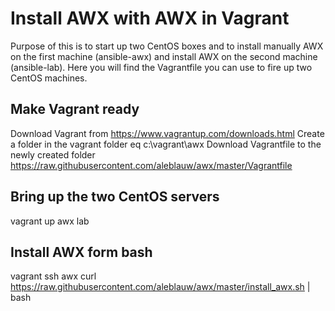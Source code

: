 # Install AWX with AWX in Vagrant
Purpose of this is to start up two CentOS boxes and to install manually AWX on the first machine (ansible-awx) and install AWX on the second machine (ansible-lab). Here you will find the Vagrantfile you can use to fire up two CentOS machines.

## Make Vagrant ready

Download Vagrant from https://www.vagrantup.com/downloads.html
Create a folder in the vagrant folder eq c:\vagrant\awx
Download Vagrantfile to the newly created folder https://raw.githubusercontent.com/aleblauw/awx/master/Vagrantfile

## Bring up the two CentOS servers

vagrant up awx lab

## Install AWX form bash
vagrant ssh awx
curl https://raw.githubusercontent.com/aleblauw/awx/master/install_awx.sh | bash 


